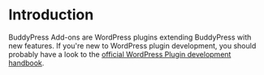 # Introduction

BuddyPress Add-ons are WordPress plugins extending BuddyPress with new features. If you're new to WordPress plugin development, you should probably have a look to the [official WordPress Plugin development handbook](https://developer.wordpress.org/plugins/).
